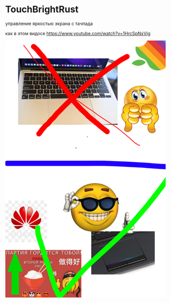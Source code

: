 # TouchBrightRust
управление яркостью экрана с тачпада 

как в этом видосе https://www.youtube.com/watch?v=1HrcSpNxVig

![Иллюстрация к проекту](https://github.com/AndreyyTs/TouchBrightRust/blob/main/2023_10_21_0xg_Kleki.png)
